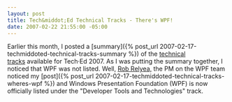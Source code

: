```yaml
---
layout: post
title: Tech&middot;Ed Technical Tracks - There's WPF!
date: 2007-02-22 21:55:00 -05:00
---
```


Earlier this month, I posted a [summary]({% post_url 2007-02-17-techmiddoted-technical-tracks-summary %}) of the [technical tracks](http://www.msteched.com/public/tracks.aspx) available for Tech·Ed 2007. As I was putting the summary together, I noticed that WPF was not listed. Well, [Rob Relyea,](http://rrelyea.spaces.live.com/) the PM on the WPF team noticed my [post]({% post_url 2007-02-17-techmiddoted-technical-tracks-wheres-wpf %}) and Windows Presentation Foundation (WPF) is now officially listed under the "Developer Tools and Technologies" track.
